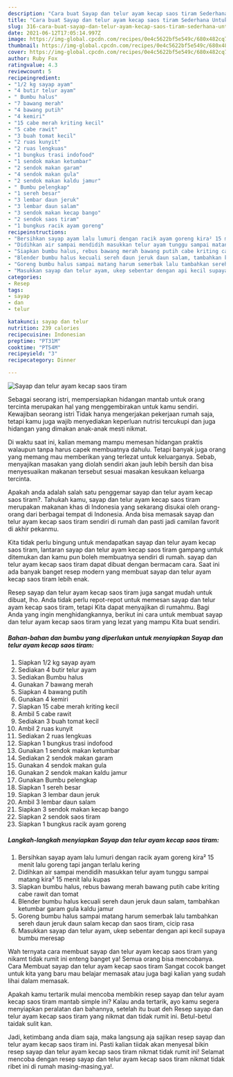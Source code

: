 ```yaml
---
description: "Cara buat Sayap dan telur ayam kecap saos tiram Sederhana Untuk Jualan"
title: "Cara buat Sayap dan telur ayam kecap saos tiram Sederhana Untuk Jualan"
slug: 316-cara-buat-sayap-dan-telur-ayam-kecap-saos-tiram-sederhana-untuk-jualan
date: 2021-06-12T17:05:14.997Z
image: https://img-global.cpcdn.com/recipes/0e4c5622bf5e549c/680x482cq70/sayap-dan-telur-ayam-kecap-saos-tiram-foto-resep-utama.jpg
thumbnail: https://img-global.cpcdn.com/recipes/0e4c5622bf5e549c/680x482cq70/sayap-dan-telur-ayam-kecap-saos-tiram-foto-resep-utama.jpg
cover: https://img-global.cpcdn.com/recipes/0e4c5622bf5e549c/680x482cq70/sayap-dan-telur-ayam-kecap-saos-tiram-foto-resep-utama.jpg
author: Ruby Fox
ratingvalue: 4.3
reviewcount: 5
recipeingredient:
- "1/2 kg sayap ayam"
- "4 butir telur ayam"
- " Bumbu halus"
- "7 bawang merah"
- "4 bawang putih"
- "4 kemiri"
- "15 cabe merah kriting kecil"
- "5 cabe rawit"
- "3 buah tomat kecil"
- "2 ruas kunyit"
- "2 ruas lengkuas"
- "1 bungkus trasi indofood"
- "1 sendok makan ketumbar"
- "2 sendok makan garam"
- "4 sendok makan gula"
- "2 sendok makan kaldu jamur"
- " Bumbu pelengkap"
- "1 sereh besar"
- "3 lembar daun jeruk"
- "3 lembar daun salam"
- "3 sendok makan kecap bango"
- "2 sendok saos tiram"
- "1 bungkus racik ayam goreng"
recipeinstructions:
- "Bersihkan sayap ayam lalu lumuri dengan racik ayam goreng kira² 15 menit lalu goreng tapi jangan terlalu kering"
- "Didihkan air sampai mendidih masukkan telur ayam tunggu sampai matang kira² 15 menit lalu kupas"
- "Siapkan bumbu halus, rebus bawang merah bawang putih cabe kriting cabe rawit dan tomat"
- "Blender bumbu halus kecuali sereh daun jeruk daun salam, tambahkan ketumbar garam gula kaldu jamur"
- "Goreng bumbu halus sampai matang harum semerbak lalu tambahkan sereh daun jeruk daun salam kecap dan saos tiram, cicip rasa"
- "Masukkan sayap dan telur ayam, ukep sebentar dengan api kecil supaya bumbu meresap"
categories:
- Resep
tags:
- sayap
- dan
- telur

katakunci: sayap dan telur 
nutrition: 239 calories
recipecuisine: Indonesian
preptime: "PT31M"
cooktime: "PT54M"
recipeyield: "3"
recipecategory: Dinner

---
```



![Sayap dan telur ayam kecap saos tiram](https://img-global.cpcdn.com/recipes/0e4c5622bf5e549c/680x482cq70/sayap-dan-telur-ayam-kecap-saos-tiram-foto-resep-utama.jpg)

Sebagai seorang istri, mempersiapkan hidangan mantab untuk orang tercinta merupakan hal yang menggembirakan untuk kamu sendiri. Kewajiban seorang istri Tidak hanya mengerjakan pekerjaan rumah saja, tetapi kamu juga wajib menyediakan keperluan nutrisi tercukupi dan juga hidangan yang dimakan anak-anak mesti nikmat.

Di waktu  saat ini, kalian memang mampu memesan hidangan praktis walaupun tanpa harus capek membuatnya dahulu. Tetapi banyak juga orang yang memang mau memberikan yang terlezat untuk keluarganya. Sebab, menyajikan masakan yang diolah sendiri akan jauh lebih bersih dan bisa menyesuaikan makanan tersebut sesuai masakan kesukaan keluarga tercinta. 



Apakah anda adalah salah satu penggemar sayap dan telur ayam kecap saos tiram?. Tahukah kamu, sayap dan telur ayam kecap saos tiram merupakan makanan khas di Indonesia yang sekarang disukai oleh orang-orang dari berbagai tempat di Indonesia. Anda bisa memasak sayap dan telur ayam kecap saos tiram sendiri di rumah dan pasti jadi camilan favorit di akhir pekanmu.

Kita tidak perlu bingung untuk mendapatkan sayap dan telur ayam kecap saos tiram, lantaran sayap dan telur ayam kecap saos tiram gampang untuk ditemukan dan kamu pun boleh membuatnya sendiri di rumah. sayap dan telur ayam kecap saos tiram dapat dibuat dengan bermacam cara. Saat ini ada banyak banget resep modern yang membuat sayap dan telur ayam kecap saos tiram lebih enak.

Resep sayap dan telur ayam kecap saos tiram juga sangat mudah untuk dibuat, lho. Anda tidak perlu repot-repot untuk memesan sayap dan telur ayam kecap saos tiram, tetapi Kita dapat menyajikan di rumahmu. Bagi Anda yang ingin menghidangkannya, berikut ini cara untuk membuat sayap dan telur ayam kecap saos tiram yang lezat yang mampu Kita buat sendiri.

<!--inarticleads1-->

##### Bahan-bahan dan bumbu yang diperlukan untuk menyiapkan Sayap dan telur ayam kecap saos tiram:

1. Siapkan 1/2 kg sayap ayam
1. Sediakan 4 butir telur ayam
1. Sediakan  Bumbu halus
1. Gunakan 7 bawang merah
1. Siapkan 4 bawang putih
1. Gunakan 4 kemiri
1. Siapkan 15 cabe merah kriting kecil
1. Ambil 5 cabe rawit
1. Sediakan 3 buah tomat kecil
1. Ambil 2 ruas kunyit
1. Sediakan 2 ruas lengkuas
1. Siapkan 1 bungkus trasi indofood
1. Gunakan 1 sendok makan ketumbar
1. Sediakan 2 sendok makan garam
1. Gunakan 4 sendok makan gula
1. Gunakan 2 sendok makan kaldu jamur
1. Gunakan  Bumbu pelengkap
1. Siapkan 1 sereh besar
1. Siapkan 3 lembar daun jeruk
1. Ambil 3 lembar daun salam
1. Siapkan 3 sendok makan kecap bango
1. Siapkan 2 sendok saos tiram
1. Siapkan 1 bungkus racik ayam goreng




<!--inarticleads2-->

##### Langkah-langkah menyiapkan Sayap dan telur ayam kecap saos tiram:

1. Bersihkan sayap ayam lalu lumuri dengan racik ayam goreng kira² 15 menit lalu goreng tapi jangan terlalu kering
1. Didihkan air sampai mendidih masukkan telur ayam tunggu sampai matang kira² 15 menit lalu kupas
1. Siapkan bumbu halus, rebus bawang merah bawang putih cabe kriting cabe rawit dan tomat
1. Blender bumbu halus kecuali sereh daun jeruk daun salam, tambahkan ketumbar garam gula kaldu jamur
1. Goreng bumbu halus sampai matang harum semerbak lalu tambahkan sereh daun jeruk daun salam kecap dan saos tiram, cicip rasa
1. Masukkan sayap dan telur ayam, ukep sebentar dengan api kecil supaya bumbu meresap




Wah ternyata cara membuat sayap dan telur ayam kecap saos tiram yang nikamt tidak rumit ini enteng banget ya! Semua orang bisa mencobanya. Cara Membuat sayap dan telur ayam kecap saos tiram Sangat cocok banget untuk kita yang baru mau belajar memasak atau juga bagi kalian yang sudah lihai dalam memasak.

Apakah kamu tertarik mulai mencoba membikin resep sayap dan telur ayam kecap saos tiram mantab simple ini? Kalau anda tertarik, ayo kamu segera menyiapkan peralatan dan bahannya, setelah itu buat deh Resep sayap dan telur ayam kecap saos tiram yang nikmat dan tidak rumit ini. Betul-betul taidak sulit kan. 

Jadi, ketimbang anda diam saja, maka langsung aja sajikan resep sayap dan telur ayam kecap saos tiram ini. Pasti kalian tiidak akan menyesal bikin resep sayap dan telur ayam kecap saos tiram nikmat tidak rumit ini! Selamat mencoba dengan resep sayap dan telur ayam kecap saos tiram nikmat tidak ribet ini di rumah masing-masing,ya!.

